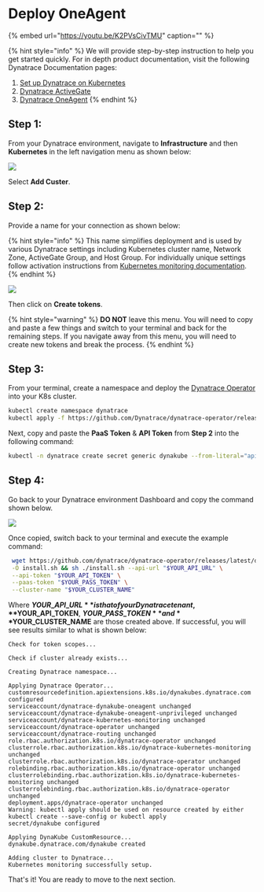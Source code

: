 # Deploy OneAgent

{% embed url="https://youtu.be/K2PVsCivTMU" caption="" %}

{% hint style="info" %}
We will provide step-by-step instruction to help you get started quickly. For in depth product documentation, visit the following Dynatrace Documentation pages:  
1. [Set up Dynatrace on Kubernetes](https://www.dynatrace.com/support/help/setup-and-configuration/setup-on-container-platforms/kubernetes/)  
2. [Dynatrace ActiveGate](https://www.dynatrace.com/support/help/setup-and-configuration/dynatrace-activegate/)  
3. [Dynatrace OneAgent](https://www.dynatrace.com/support/help/setup-and-configuration/dynatrace-oneagent/)
{% endhint %}

## Step 1:

From your Dynatrace environment, navigate to **Infrastructure** and then **Kubernetes** in the left navigation menu as shown below:

![](https://partner-workshop-assets.s3.us-east-2.amazonaws.com/dynatrace-k8s-config-01.png)

Select **Add Custer**.

## Step 2:

Provide a name for your connection as shown below:

{% hint style="info" %}
This name simplifies deployment and is used by various Dynatrace settings including Kubernetes cluster name, Network Zone, ActiveGate Group, and Host Group. For individually unique settings follow activation instructions from [Kubernetes monitoring documentation](https://dt-url.net/a32h0p41).
{% endhint %}

![](https://partner-workshop-assets.s3.us-east-2.amazonaws.com/dynatrace-k8s-config-02.png)

Then click on **Create tokens**.

{% hint style="warning" %}
**DO NOT** leave this menu. You will need to copy and paste a few things and switch to your terminal and back for the remaining steps. If you navigate away from this menu, you will need to create new tokens and break the process.
{% endhint %}

## Step 3:

From your terminal, create a namespace and deploy the [Dynatrace Operator](https://github.com/dynatrace/dynatrace-operator) into your K8s cluster.

```bash
kubectl create namespace dynatrace
kubectl apply -f https://github.com/Dynatrace/dynatrace-operator/releases/latest/download/kubernetes.yaml
```

Next, copy and paste the **PaaS Token** & **API Token** from **Step 2** into the following command:

```bash
kubectl -n dynatrace create secret generic dynakube --from-literal="apiToken=DYNATRACE_API_TOKEN" --from-literal="paasToken=PLATFORM_AS_A_SERVICE_TOKEN"
```

## Step 4:

Go back to your Dynatrace environment Dashboard and copy the command shown below.

![](https://partner-workshop-assets.s3.us-east-2.amazonaws.com/dynatrace-k8s-config-03.png)

Once copied, switch back to your terminal and execute the example command:

```bash
 wget https://github.com/dynatrace/dynatrace-operator/releases/latest/download/install.sh \
 -O install.sh && sh ./install.sh --api-url "$YOUR_API_URL" \
 --api-token "$YOUR_API_TOKEN" \
 --paas-token "$YOUR_PASS_TOKEN" \
 --cluster-name "$YOUR_CLUSTER_NAME"
```

Where **$YOUR\_API\_URL** is that of your Dynatrace tenant, **$YOUR\_API\_TOKEN**, **$YOUR\_PASS\_TOKEN** and **$YOUR\_CLUSTER\_NAME** are those created above. If successful, you will see results similar to what is shown below:

```text
Check for token scopes...

Check if cluster already exists...

Creating Dynatrace namespace...

Applying Dynatrace Operator...
customresourcedefinition.apiextensions.k8s.io/dynakubes.dynatrace.com configured
serviceaccount/dynatrace-dynakube-oneagent unchanged
serviceaccount/dynatrace-dynakube-oneagent-unprivileged unchanged
serviceaccount/dynatrace-kubernetes-monitoring unchanged
serviceaccount/dynatrace-operator unchanged
serviceaccount/dynatrace-routing unchanged
role.rbac.authorization.k8s.io/dynatrace-operator unchanged
clusterrole.rbac.authorization.k8s.io/dynatrace-kubernetes-monitoring unchanged
clusterrole.rbac.authorization.k8s.io/dynatrace-operator unchanged
rolebinding.rbac.authorization.k8s.io/dynatrace-operator unchanged
clusterrolebinding.rbac.authorization.k8s.io/dynatrace-kubernetes-monitoring unchanged
clusterrolebinding.rbac.authorization.k8s.io/dynatrace-operator unchanged
deployment.apps/dynatrace-operator unchanged
Warning: kubectl apply should be used on resource created by either kubectl create --save-config or kubectl apply
secret/dynakube configured

Applying DynaKube CustomResource...
dynakube.dynatrace.com/dynakube created

Adding cluster to Dynatrace...
Kubernetes monitoring successfully setup.
```

That's it! You are ready to move to the next section.

